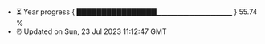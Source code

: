 - ⏳ Year progress { ████████████████▁▁▁▁▁▁▁▁▁▁▁▁▁▁ } 55.74 %
- ⏰ Updated on Sun, 23 Jul 2023 11:12:47 GMT

